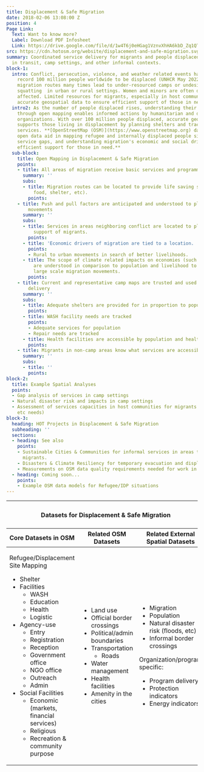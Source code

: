 ```yaml
---
title: Displacement & Safe Migration
date: 2018-02-06 13:08:00 Z
position: 4
Page Link:
  Text: Want to know more?
  Label: Download PDF Infosheet
  Link: https://drive.google.com/file/d/1w4T6j0eHGag1VznvXhHA6kbD_Zq1QTAj/preview
src: https://cdn.hotosm.org/website/displacement-and-safe-migration.svg
summary: Coordinated service delivery for migrants and people displaced from home
  in transit, camp settings, and other informal contexts.
block-1:
  intro: Conflict, persecution, violence, and weather related events have caused a
    record 100 million people worldwide to be displaced (UNHCR May 2022). Challenging
    migration routes many times lead to under-resourced camps or undesirable conditions
    squatting  in urban or rural settings. Women and minors are often disproportionately
    affected. Limited resources for migrants, especially in host communities, require
    accurate geospatial data to ensure efficient support of those in need.
  intro2: As the number of people displaced rises, understanding their lived reality
    through open mapping enables informed actions by humanitarian and development
    organizations. With over 100 million people displaced, accurate geospatial data
    supports those living in displacement by planning shelters and tracking essential
    services. **[OpenStreetMap (OSM)](https://www.openstreetmap.org) datasets and
    open data aid in mapping refugee and internally displaced people sites, assessing
    service gaps, and understanding migration's economic and social drivers, ensuring
    efficient support for those in need.**
  sub-block:
    title: Open Mapping in Displacement & Safe Migration
    points:
    - title: All areas of migration receive basic services and programming
      summary: ''
      subs:
      - title: Migration routes can be located to provide life saving services (water,
          food, shelter, etc).
        points: 
    - title: Push and pull factors are anticipated and understood to plan for population
        movements
      summary: ''
      subs:
      - title: Services in areas neighboring conflict are located to plan for better
          support of migrants.
        points: 
      - title: 'Economic drivers of migration are tied to a location. '
        points:
        - Rural to urban movements in search of better livelihoods.
      - title: The scope of climate related impacts on economies (such as drought)
          are understood in comparison to population and livelihood to anticipate
          large scale migration movements.
        points: 
    - title: Current and representative camp maps are trusted and used to plan service
        delivery
      summary: ''
      subs:
      - title: Adequate shelters are provided for in proportion to population
        points: 
      - title: WASH facility needs are tracked
        points:
        - Adequate services for population
        - Repair needs are tracked
      - title: Health facilities are accessible by population and healthcare providers
        points: 
    - title: Migrants in non-camp areas know what services are accessible.
      summary: ''
      subs:
      - title: ''
        points: 
block-2:
  title: Example Spatial Analyses
  points:
  - Gap analysis of services in camp settings
  - Natural disaster risk and impacts in camp settings
  - Assessment of services capacities in host communities for migrants (food, shelter,
    etc needs)
block-3:
  heading: HOT Projects in Displacement & Safe Migration
  subheading: ''
  sections:
  - heading: See also
    points:
    - Sustainable Cities & Communities for informal services in areas that may host
      migrants.
    - Disasters & Climate Resiliency for temporary evacuation and displacement.
    - Measurements on OSM data quality requirements needed for work in this area
  - heading: Coming soon...
    points:
    - Example OSM data models for Refugee/IDP situations
---
```


<table>
<colgroup>
<col width="10%" span="3" />
</colgroup>
<thead>
<tr>
<th colspan="3"><h4>Datasets for Displacement & Safe Migration</h4></th>
</tr>
<tr>
<th>Core Datasets in OSM</th>
<th>Related OSM Datasets</th>
<th>Related External Spatial Datasets</th>
</tr>
</thead>
<tbody>
<tr>
<td>
<p class="underline">Refugee/Displacement Site Mapping</p>
<ul>
<li>Shelter</li>
<li>Facilities
<ul>
<li>WASH</li>
<li>Education</li>
<li>Health</li>
<li>Logistic</li>
</ul>
</li>
<li>Agency-use
<ul>
<li>Entry</li>
<li>Registration</li>
<li>Reception</li>
<li>Government office</li>
<li>NGO office</li>
<li>Outreach</li>
<li>Admin</li>
</ul>
</li>
<li>Social Facilities
<ul>
<li>Economic (markets, financial services)</li>
<li>Religious</li>
<li>Recreation & community purpose</li>
</ul>
</li>
</ul>
</td>
<td>
<ul>
<li>Land use</li>
<li>Official border crossings</li>
<li>Political/admin boundaries</li>
<li>Transportation<ul><li>Roads</li></ul></li>
<li>Water management</li>
<li>Health facilities</li>
<li>Amenity in the cities</li>
</ul>
</td>
<td>
<ul>
<li>Migration</li>
<li>Population</li>
<li>Natural disaster risk (floods, etc)</li>
<li>Informal border crossings</li>
</ul>
<p>Organization/program specific:</p>
<ul>
<li>Program delivery</li>
<li>Protection indicators</li>
<li>Energy indicators</li>
</ul>
</td>
</tr></tbody></table>
